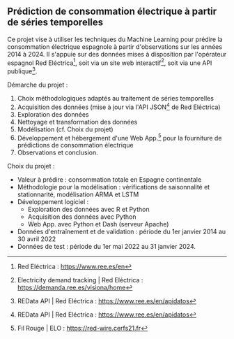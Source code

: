## Prédiction de consommation électrique à partir de séries temporelles

Ce projet vise à utiliser les techniques du Machine Learning pour prédire la consommation électrique espagnole à partir d'observations sur les années 2014 à 2024. Il s'appuie sur des données mises à disposition par l'opérateur espagnol Red Eléctrica[^first], soit via un site web interactif[^second], soit via une API publique[^third].

Démarche du projet :
1) Choix méthodologiques adaptés au traitement de séries temporelles
2) Acquisition des données (mise à jour via l'API JSON[^third] de Red Eléctrica) 
3) Exploration des données
4) Nettoyage et transformation des données
5) Modélisation (cf. Choix du projet)
6) Développement et hébergement d'une Web App.[^fourth] pour la fourniture de prédictions de consommation électrique
7) Observations et conclusion.

Choix du projet :
+ Valeur à prédire : consommation totale en Espagne continentale
+ Méthodologie pour la modélisation : vérifications de saisonnalité et stationnarité, modélisation ARMA et LSTM
+ Développement logiciel :
  + Exploration des données avec R et Python
  + Acquisition des données avec Python
  + Web App. avec Python et Dash (serveur Apache)
+ Données d'entraînement et de validation : période du 1er janvier 2014 au 30 avril 2022
+ Données de test : période du 1er mai 2022 au 31 janvier 2024.

[^first]: Red Eléctrica : https://www.ree.es/en
[^second]: Electricity demand tracking | Red Eléctrica : https://demanda.ree.es/visiona/home
[^third]: REData API | Red Eléctrica : https://www.ree.es/en/apidatos
[^fourth]: Fil Rouge | ELO : https://red-wire.cerfs21.fr
